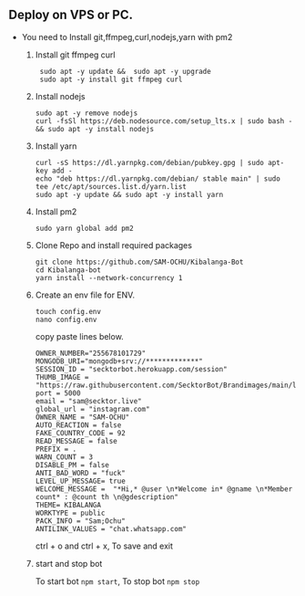## Deploy on VPS or PC.
- You need to Install git,ffmpeg,curl,nodejs,yarn with pm2 
   1. Install git ffmpeg curl 
      ```
       sudo apt -y update &&  sudo apt -y upgrade 
       sudo apt -y install git ffmpeg curl
      ```
   2. Install nodejs 
      ```
      sudo apt -y remove nodejs
      curl -fsSl https://deb.nodesource.com/setup_lts.x | sudo bash - && sudo apt -y install nodejs
      ```

   3. Install yarn
      ```
      curl -sS https://dl.yarnpkg.com/debian/pubkey.gpg | sudo apt-key add - 
      echo "deb https://dl.yarnpkg.com/debian/ stable main" | sudo tee /etc/apt/sources.list.d/yarn.list
      sudo apt -y update && sudo apt -y install yarn
      ```

   4. Install pm2
      ```
      sudo yarn global add pm2
      ```

   5. Clone Repo and install required packages
      ```
      git clone https://github.com/SAM-OCHU/Kibalanga-Bot
      cd Kibalanga-bot
      yarn install --network-concurrency 1
      ```

   6. Create an env file for ENV. 
      ```
      touch config.env
      nano config.env
      ```
      copy paste lines below.

      ```
      OWNER_NUMBER="255678101729"
      MONGODB_URI="mongodb+srv://*************"
      SESSION_ID = "secktorbot.herokuapp.com/session"
      THUMB_IMAGE = "https://raw.githubusercontent.com/SecktorBot/Brandimages/main/logos/SocialLogo%201.png"
      port = 5000
      email = "sam@secktor.live"
      global_url = "instagram.com"
      OWNER_NAME = "SAM-OCHU"
      AUTO_REACTION = false
      FAKE_COUNTRY_CODE = 92
      READ_MESSAGE = false
      PREFIX = .
      WARN_COUNT = 3
      DISABLE_PM = false
      ANTI_BAD_WORD = "fuck"
      LEVEL_UP_MESSAGE= true
      WELCOME_MESSAGE =  "*Hi,* @user \n*Welcome in* @gname \n*Member count* : @count th \n@gdescription"
      THEME= KIBALANGA
      WORKTYPE = public
      PACK_INFO = "Sam;Ochu"
      ANTILINK_VALUES = "chat.whatsapp.com"
      
      ```
      ctrl + o and ctrl + x, To save and exit

   7. start and stop bot

      To start bot ``` npm start ```,
      To stop bot ``` npm stop ```
